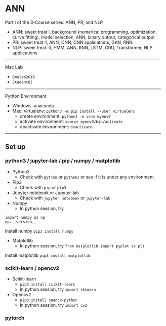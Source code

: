 # ANN

Part I of the 3-Course series: ANN, PR, and NLP
  * ANN: sweet treat I, background (numerical programming, optimization, curve fitting), model selection, ANN, binary output, categorical output
  * PR: sweet treat II, ANN, CNN, CNN applications, GAN, RNN
  * NLP: sweet treat III, HMM, ANN, RNN, LSTM, GRU, Transformer, NLP applications
  
---
Mac Lab
  * ```Dmelab2018```
  * ```Student03```

---

Python Environment
* Windows: anaconda
* Mac: virtualenv: ```python3 -m pip install --user virtualenv```
  * create environment: ```python3 -m venv myenv0```
  * activate environment: ```source myenv0/bin/activate```
  * deactivate environment: ```deactivate```

---
## Set up
### python3 / jupyter-lab / pip / numpy / matplotlib
  * Python3
    * Check with ```python``` or ```python3``` or see if it is under any environment
  * Pip3
    * Check with ```pip``` or ```pip3```
  * Jupyter notebook or Jupyter-lab
    * Check with ```jupyter notebook``` or ```jupyter-lab```
  * Numpy
    * In python session, try
    
  ```
  import numpy as np
  np.__version__
  ```
  
  Install numpy
  ```pip3 install numpy``` 
 
  * Matplotlib
    * In python session, try ```from matplotlib import pyplot as plt```
  
  Install matplotlib
  ```pip3 install matplotlib```

### scikit-learn / opencv2
  * Scikit-learn
    * ```pip3 install scikit-learn```
    * In python session, try ```import sklearn```
  * Opencv2
    * ```pip3 install opencv-python```
    * In python session, try ```import cv2```

### pytorch
  
